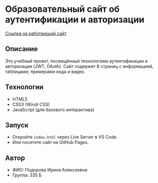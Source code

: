 # Образовательный сайт об аутентификации и авторизации
[Ссылка на работающий сайт](https://irinapodorova.github.io/auth-learning-site/)
## Описание
Это учебный проект, посвящённый технологиям аутентификации и авторизации (JWT, OAuth). Сайт содержит 8 страниц с информацией, таблицами, примерами кода и видео.

## Технологии
- HTML5
- CSS3 (Windi CSS)
- JavaScript (для базового интерактива)

## Запуск
- Откройте `index.html` через Live Server в VS Code.
- Или посетите сайт на GitHub Pages.

## Автор
- ФИО: Подорова Ирина Алексеевна
- Группа: 335 Б
